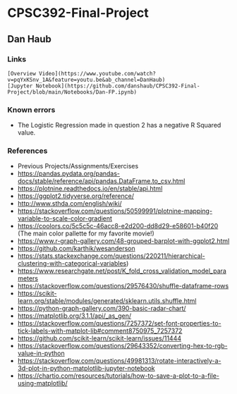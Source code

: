 # CPSC392-Final-Project

## Dan Haub

### Links

    [Overview Video](https://www.youtube.com/watch?v=pqYxKSnv_1A&feature=youtu.be&ab_channel=DanHaub)
    [Jupyter Notebook](https://github.com/danshaub/CPSC392-Final-Project/blob/main/Notebooks/Dan-FP.ipynb)

### Known errors

-   The Logistic Regression made in question 2 has a negative R Squared value.

### References

-   Previous Projects/Assignments/Exercises
-   https://pandas.pydata.org/pandas-docs/stable/reference/api/pandas.DataFrame.to_csv.html
-   https://plotnine.readthedocs.io/en/stable/api.html
-   https://ggplot2.tidyverse.org/reference/
-   http://www.sthda.com/english/wiki/
-   https://stackoverflow.com/questions/50599991/plotnine-mapping-variable-to-scale-color-gradient
-   https://coolors.co/5c5c5c-46acc8-e2d200-dd8d29-e58601-b40f20 (The main color pallette for my favorite movie!)
-   https://www.r-graph-gallery.com/48-grouped-barplot-with-ggplot2.html
-   https://github.com/karthik/wesanderson
-   https://stats.stackexchange.com/questions/220211/hierarchical-clustering-with-categorical-variables)
-   https://www.researchgate.net/post/K_fold_cross_validation_model_parameters
-   https://stackoverflow.com/questions/29576430/shuffle-dataframe-rows
-   https://scikit-learn.org/stable/modules/generated/sklearn.utils.shuffle.html
-   https://python-graph-gallery.com/390-basic-radar-chart/
-   https://matplotlib.org/3.1.1/api/_as_gen/
-   https://stackoverflow.com/questions/7257372/set-font-properties-to-tick-labels-with-matplot-lib#comment8750975_7257372
-   https://github.com/scikit-learn/scikit-learn/issues/11444
-   https://stackoverflow.com/questions/29643352/converting-hex-to-rgb-value-in-python
-   https://stackoverflow.com/questions/49981313/rotate-interactively-a-3d-plot-in-python-matplotlib-jupyter-notebook
-   https://chartio.com/resources/tutorials/how-to-save-a-plot-to-a-file-using-matplotlib/
